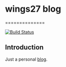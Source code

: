 # wings27 blog
==============

[![Build Status](https://travis-ci.org/wings27/wings27.github.io.svg?branch=master)](https://travis-ci.org/wings27/wings27.github.io)

## Introduction

Just a personal [blog](https://wings27.github.io).
